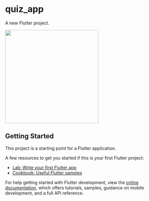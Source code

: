 # quiz_app

A new Flutter project.

<img src="https://github.com/user-attachments/assets/86faa6e5-2c58-4be9-91f7-e5c020eaf335" width="300" height="auto" />

## Getting Started

This project is a starting point for a Flutter application.

A few resources to get you started if this is your first Flutter project:

- [Lab: Write your first Flutter app](https://docs.flutter.dev/get-started/codelab)
- [Cookbook: Useful Flutter samples](https://docs.flutter.dev/cookbook)

For help getting started with Flutter development, view the
[online documentation](https://docs.flutter.dev/), which offers tutorials,
samples, guidance on mobile development, and a full API reference.
